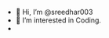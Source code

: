- 👋 Hi, I’m @sreedhar003
- 👀 I’m interested in Coding.
- 
<!---
sreedhar003/sreedhar003 is a ✨ special ✨ repository because its `README.md` (this file) appears on your GitHub profile.
You can click the Preview link to take a look at your changes.
--->
